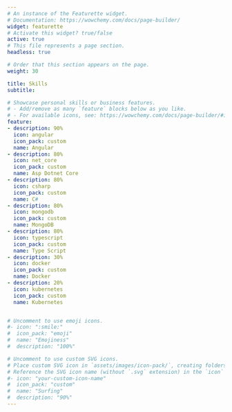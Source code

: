 ```yaml
---
# An instance of the Featurette widget.
# Documentation: https://wowchemy.com/docs/page-builder/
widget: featurette
# Activate this widget? true/false
active: true
# This file represents a page section.
headless: true

# Order that this section appears on the page.
weight: 30

title: Skills
subtitle:

# Showcase personal skills or business features.
# - Add/remove as many `feature` blocks below as you like.
# - For available icons, see: https://wowchemy.com/docs/page-builder/#icons
feature:
- description: 90%
  icon: angular
  icon_pack: custom
  name: Angular
- description: 80%
  icon: net_core
  icon_pack: custom
  name: Asp Dotnet Core
- description: 80%
  icon: csharp
  icon_pack: custom
  name: C#
- description: 80%
  icon: mongodb
  icon_pack: custom
  name: MongoDB
- description: 80%
  icon: typescript
  icon_pack: custom
  name: Type Script
- description: 30%
  icon: docker
  icon_pack: custom
  name: Docker
- description: 20%
  icon: kubernetes 
  icon_pack: custom
  name: Kubernetes


# Uncomment to use emoji icons.
#- icon: ":smile:"
#  icon_pack: "emoji"
#  name: "Emojiness"
#  description: "100%"  

# Uncomment to use custom SVG icons.
# Place custom SVG icon in `assets/images/icon-pack/`, creating folders if necessary.
# Reference the SVG icon name (without `.svg` extension) in the `icon` field.
#- icon: "your-custom-icon-name"
#  icon_pack: "custom"
#  name: "Surfing"
#  description: "90%"
---
```

